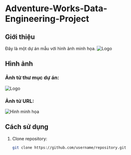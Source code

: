 # Adventure-Works-Data-Engineering-Project
## Giới thiệu
Đây là một dự án mẫu với hình ảnh minh họa.
![Logo](image[s/project.png](https://ibb.co/VmSnyhQ))
## Hình ảnh
### Ảnh từ thư mục dự án:
![Logo](images/logo.png)

### Ảnh từ URL:
![Hình minh họa](https://example.com/illustration.png)

## Cách sử dụng
1. Clone repository:
   ```bash
   git clone https://github.com/username/repository.git
